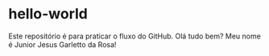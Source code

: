 # hello-world
Este repositório é para praticar o fluxo do GitHub.
Olá tudo bem? Meu nome é Junior Jesus Garletto da Rosa!
